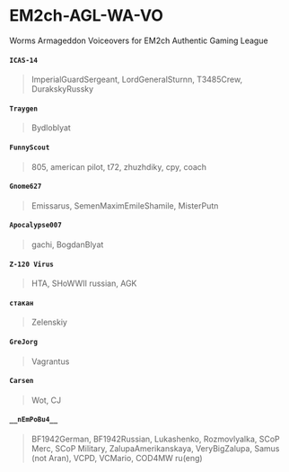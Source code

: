 # EM2ch-AGL-WA-VO
Worms Armageddon Voiceovers for EM2ch Authentic Gaming League

#### ```ICAS-14```
>ImperialGuardSergeant, LordGeneralSturnn, T3485Crew, DurakskyRussky
#### ```Traygen```
>Bydloblyat
#### ```FunnyScout```
>805, american pilot, t72, zhuzhdiky, сру, coach
#### ```Gnome627```
>Emissarus, SemenMaximEmileShamile, MisterPutn
#### ```Apocalypse007```
>gachi, BogdanBlyat
#### ```Z-120 Virus```
>HTA, SHoWWII russian, AGK
#### ```стакан```
>Zelenskiy
#### ```GreJorg```
>Vagrantus
#### ```Carsen```
>Wot, CJ
#### ```__nEmPoBu4__```
>BF1942German, BF1942Russian, Lukashenko, Rozmovlyalka, SCoP Merc, SCoP Military, ZalupaAmerikanskaya, VeryBigZalupa, Samus (not Aran), VCPD, VCMario, COD4MW ru(eng)
